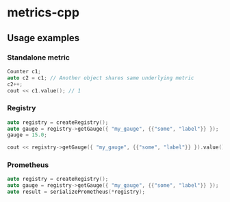 # metrics-cpp

## Usage examples

### Standalone metric

```cpp
Counter c1;
auto c2 = c1; // Another object shares same underlying metric
c2++;
cout << c1.value(); // 1
```

### Registry

```cpp
auto registry = createRegistry();
auto gauge = registry->getGauge({ "my_gauge", {{"some", "label"}} });
gauge = 15.0;

cout << registry->getGauge({ "my_gauge", {{"some", "label"}} }).value(); // 15
```

### Prometheus

```cpp
auto registry = createRegistry();
auto gauge = registry->getGauge({ "my_gauge", {{"some", "label"}} });
auto result = serializePrometheus(*registry);
```
